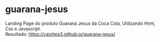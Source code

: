 # guarana-jesus

Landing Page do produto Guaraná Jesus da Coca Cola, Utilizando Html, Css e Javascript. <br/>
Resultado: https://caiohps3.github.io/guarana-jesus/
